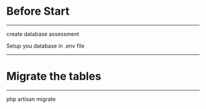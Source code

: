 <h1> Before Start</h1>
<hr>
<p>create database assessment</p>
<p>Setup you database in .env file</p>
<hr>
<h1>Migrate the tables</h1>
<hr>
<p>php artisan migrate</p>
 
